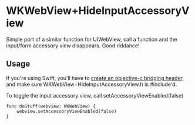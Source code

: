 WKWebView+HideInputAccessoryView
================================

Simple port of a similar function for UIWebView, call a function and the input/form accessory view disappears. Good riddance!

Usage
-----

If you're using Swift, you'll have to [create an objective-c bridging header,](https://developer.apple.com/library/prerelease/ios/documentation/Swift/Conceptual/BuildingCocoaApps/MixandMatch.html) and make sure WKWebView+HideInputAccessoryView.h is #include'd.

To toggle the input accessory view, call setAccessoryViewEnabled(false)

    func doStuff(webview: WKWebView) {
		webview.setAccessoryViewEnabled(false)
	}




